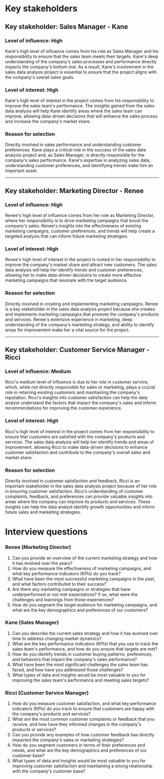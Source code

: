 # Key stakeholders

## Key stakeholder: Sales Manager - Kane
### Level of influence: High
Kane's high level of influence comes from his role as Sales Manager and his responsibility to ensure that the sales team meets their targets. Kane's deep understanding of the company's sales processes and performance directly impacts the company's bottom line. As a result, Kane's involvement in the sales data analysis project is essential to ensure that the project aligns with the company's overall sales goals.

### Level of interest: High
Kane's high level of interest in the project comes from his responsibility to improve the sales team's performance. The insights gained from the sales data analysis will help Kane identify areas where the sales team can improve, allowing data-driven decisions that will enhance the sales process and increase the company's market share.

### Reason for selection
Directly involved in sales performance and understanding customer preferences. Kane plays a critical role in the success of the sales data analysis project and, as Sales Manager, is directly responsible for the company's sales performance. Kane's expertise in analyzing sales data, understanding customer preferences, and identifying trends make him an important asset.

***

## Key stakeholder: Marketing Director - Renee
### Level of influence: High
Renee's high level of influence comes from her role as Marketing Director, where her responsibility is to drive marketing campaigns that boost the company's sales. Renee's insights into the effectiveness of existing marketing campaigns, customer preferences, and trends will help create a targeted analysis that can inform future marketing strategies.

### Level of interest: High
Renee's high level of interest in the project is rooted in her responsibility to improve the company's market share and attract new customers. The sales data analysis will help her identify trends and customer preferences, allowing her to make data-driven decisions to create more effective marketing campaigns that resonate with the target audience.

### Reason for selection
Directly involved in creating and implementing marketing campaigns. Renee is a key stakeholder in the sales data analysis project because she creates and implements marketing campaigns that promote the company's products and services. Renee's extensive experience in marketing, deep understanding of the company's marketing strategy, and ability to identify areas for improvement make her a vital source for the project.

***

## Key stakeholder: Customer Service Manager - Ricci
### Level of influence: Medium
Ricci's medium level of influence is due to her role in customer service, which, while not directly responsible for sales or marketing, plays a crucial role in retaining existing customers and maintaining the company's reputation. Ricci's insights into customer satisfaction can help the data analyst understand the factors that impact the company's sales and inform recommendations for improving the customer experience.

### Level of interest: High
Ricci's high level of interest in the project comes from her responsibility to ensure that customers are satisfied with the company's products and services. The sales data analysis will help her identify trends and areas of improvement, allowing Ricci to make data-driven decisions to enhance customer satisfaction and contribute to the company's overall sales and market share.

### Reason for selection
Directly involved in customer satisfaction and feedback, Ricci is an important stakeholder in the sales data analysis project because of her role in ensuring customer satisfaction. Ricci’s understanding of customer complaints, feedback, and preferences can provide valuable insights into areas where the company can improve its products and services. These insights can help the data analyst identify growth opportunities and inform future sales and marketing strategies.

# Interview questions

### **Renee (Marketing Director)**
1. Can you provide an overview of the current marketing strategy and how it has evolved over the years?
2. How do you measure the effectiveness of marketing campaigns, and what key performance indicators (KPIs) do you track?
3. What have been the most successful marketing campaigns in the past, and what factors contributed to their success?
4. Are there any marketing campaigns or strategies that have underperformed or not met expectations? If so, what were the challenges and learnings from those experiences?
5. How do you segment the target audience for marketing campaigns, and what are the key demographics and preferences of our customers?

### **Kane (Sales Manager)**  
1. Can you describe the current sales strategy and how it has evolved over time to address changing market dynamics?  
2. What are the key performance indicators (KPIs) that you use to track the sales team's performance, and how do you ensure that targets are met?  
3. How do you identify trends in customer buying patterns, preferences, and behaviors that impact the company's sales performance?  
4. What have been the most significant challenges the sales team has faced, and how have you addressed those challenges?  
5. What types of data and insights would be most valuable to you for improving the sales team's performance and meeting sales targets?  


### **Ricci (Customer Service Manager)**  
1. How do you measure customer satisfaction, and what key performance indicators (KPIs) do you track to ensure that customers are happy with the company's products and services?  
2. What are the most common customer complaints or feedback that you receive, and how have they informed changes in the company's products or services?  
3. Can you provide any examples of how customer feedback has directly impacted the company's sales or marketing strategies?  
4. How do you segment customers in terms of their preferences and needs, and what are the key demographics and preferences of our customer base?  
5. What types of data and insights would be most valuable to you for improving customer satisfaction and maintaining a strong relationship with the company's customer base?  
